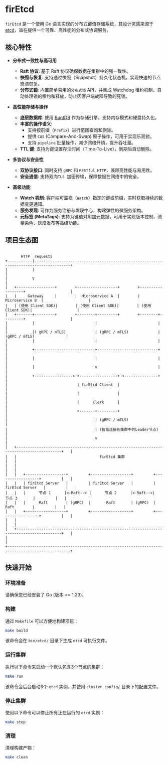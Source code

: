 # firEtcd

`firEtcd` 是一个使用 Go 语言实现的分布式键值存储系统，其设计灵感来源于 [etcd](https.go-etcd.io/)，旨在提供一个可靠、高性能的分布式协调服务。

## 核心特性

- **分布式一致性与高可用**
    - **Raft 协议**: 基于 Raft 协议确保数据在集群中的强一致性。
    - **快照与恢复**: 支持通过快照（Snapshot）持久化状态机，实现快速的节点崩溃恢复。
    - **分布式锁**: 内置简单易用的`分布式锁` API，并集成 Watchdog 租约机制，自动处理锁的租约和释放，防止因客户端故障导致的死锁。

- **高性能存储与操作**
    - **底层数据库**: 使用 [BuntDB](https://github.com/tidwall/buntdb) 作为存储引擎，支持内存模式和硬盘持久化。
    - **丰富的操作语义**:
        - 支持按前缀（`Prefix`）进行范围查询和删除。
        - 提供 `CAS` (Compare-And-Swap) 原子操作，可用于实现乐观锁。
        - 支持 `pipeline` 批量操作，减少网络开销，提升吞吐量。
    - **TTL 键**: 支持为键设置存活时间（Time-To-Live），到期后自动删除。

- **多协议与安全性**
    - **双协议接口**: 同时支持 `gRPC` 和 `RESTful HTTP`，兼顾高性能与易用性。
    - **安全通信**: 支持双向`TLS `加密传输，保障数据在网络中的安全。

- **高级功能**
    - **Watch 机制**: 客户端可监视（`Watch`）指定的键或前缀，实时获取持续的数据变更通知。
    - **服务发现**: 可作为服务注册与发现中心，构建弹性的微服务架构。
    - **元标签 (MetaTags)**: 支持为键值对附加元数据，可用于实现版本控制、流量染色、灰度发布等高级功能。
 
## 项目生态图
```

       HTTP  requests 
+-----------|--------------------------------------------------------------------------------------+
|           |                                                                                       |
|           V                                                                                       |
|   +-----------------+        +------------------+        +------------------+                    |
|   |     Gateway     |        |  Microservice A  |        |  Microservice B  |                    |
|   | (使用 Client SDK)|        | (使用 Client SDK)|        | (使用 Client SDK)|                    |
|   +-------+---------+        +--------+---------+        +--------+---------+                    |
|           |                           |                           |                            |
|           |( gRPC / mTLS)             | (gRPC / mTLS)             | (gRPC / mTLS)              |
|           |                           |                           |                            |
|           +---------------------------+---------------------------+                            |
|           |                           |                           |                            |
|           |                           v                           |                            |
|           +-----------------> +-----------------+ <---------------+                            |
|                               | firEtcd Client  |                                                |
|                               |                 |                                                |
|                               |      Clerk      |                                            |
|                               +-------+---------+                                                |
|                                       | (gRPC / mTLS)                                          |
|                                       | (智能连接到集群中的Leader节点)                            |
|                                       v                                                        |
|   +------------------------------------------------------------------------------------------+   |
|   |                                     firEtcd 集群                                         |   |
|   |                                                                                          |   |
|   |   +------------------+         +------------------+         +------------------+         |   |
|   |   | firEtcd Server   |         | firEtcd Server   |         | firEtcd Server   |         |   |
|   |   |      节点 1      |<-Raft--> |      节点 2      |<-Raft-->|      节点 3       |         |   |
|   |   |      Raft        | (gRPC)  |       Raft       | (gRPC)  |      Raft        |         |   |
|   |   +------------------+         +------------------+         +------------------+         |   |
|   |                                                                                          |   |
|   +------------------------------------------------------------------------------------------+   |
|                                                                                                  |
+--------------------------------------------------------------------------------------------------+
```
## 快速开始

### 环境准备

请确保您已经安装了 Go (版本 >= 1.23)。

### 构建

通过 `Makefile` 可以方便地构建项目：

```bash
make build
```
该命令会在 `bin/etcd/` 目录下生成 `etcd` 可执行文件。

### 运行集群

执行以下命令来启动一个默认包含3个节点的集群：

```bash
make run
```

该命令会后台启动3个 `etcd` 实例，并使用 `cluster_config/` 目录下的配置文件。

### 停止集群

使用以下命令可以停止所有正在运行的 `etcd` 实例：

```bash
make stop
```


### 清理

清理构建产物：
```bash
make clean
```
